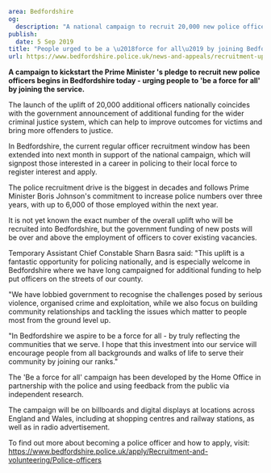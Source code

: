 ```yaml
area: Bedfordshire
og:
  description: "A national campaign to recruit 20,000 new police officers is launched today (Thursday) \u2013 urging people to join the police and \u2018Be a force for all\u2019."
publish:
  date: 5 Sep 2019
title: "People urged to be a \u2018force for all\u2019 by joining Bedfordshire Police"
url: https://www.bedfordshire.police.uk/news-and-appeals/recruitment-uplift-september2019
```

**A campaign to kickstart the Prime Minister 's pledge to recruit new police officers begins in Bedfordshire today - urging people to 'be a force for all' by joining the service.**

The launch of the uplift of 20,000 additional officers nationally coincides with the government announcement of additional funding for the wider criminal justice system, which can help to improve outcomes for victims and bring more offenders to justice.

In Bedfordshire, the current regular officer recruitment window has been extended into next month in support of the national campaign, which will signpost those interested in a career in policing to their local force to register interest and apply.

The police recruitment drive is the biggest in decades and follows Prime Minister Boris Johnson's commitment to increase police numbers over three years, with up to 6,000 of those employed within the next year.

It is not yet known the exact number of the overall uplift who will be recruited into Bedfordshire, but the government funding of new posts will be over and above the employment of officers to cover existing vacancies.

Temporary Assistant Chief Constable Sharn Basra said: "This uplift is a fantastic opportunity for policing nationally, and is especially welcome in Bedfordshire where we have long campaigned for additional funding to help put officers on the streets of our county.

"We have lobbied government to recognise the challenges posed by serious violence, organised crime and exploitation, while we also focus on building community relationships and tackling the issues which matter to people most from the ground level up.

"In Bedfordshire we aspire to be a force for all - by truly reflecting the communities that we serve. I hope that this investment into our service will encourage people from all backgrounds and walks of life to serve their community by joining our ranks."

The 'Be a force for all' campaign has been developed by the Home Office in partnership with the police and using feedback from the public via independent research.

The campaign will be on billboards and digital displays at locations across England and Wales, including at shopping centres and railway stations, as well as in radio advertisement.

To find out more about becoming a police officer and how to apply, visit: https://www.bedfordshire.police.uk/apply/Recruitment-and-volunteering/Police-officers
